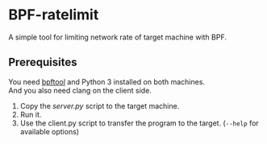 # BPF-ratelimit

A simple tool for limiting network rate of target machine with BPF.

## Prerequisites

You need [bpftool](https://lwn.net/Articles/739357/) and Python 3 installed on both machines.  
And you also need clang on the client side.

1. Copy the _server.py_ script to the target machine.
2. Run it.
3. Use the client.py script to transfer the program to the target. (`--help` for available options)
